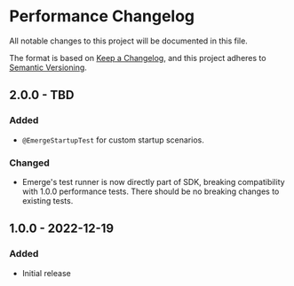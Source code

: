 # Performance Changelog

All notable changes to this project will be documented in this file.

The format is based on [Keep a Changelog](https://keepachangelog.com/en/1.0.0/),
and this project adheres to [Semantic Versioning](https://semver.org/spec/v2.0.0.html).

## 2.0.0 - TBD

### Added

- `@EmergeStartupTest` for custom startup scenarios.

### Changed

- Emerge's test runner is now directly part of SDK, breaking compatibility with 1.0.0 performance
  tests. There should be no breaking changes to existing tests.

## 1.0.0 - 2022-12-19

### Added

- Initial release
